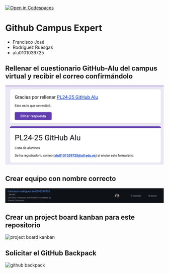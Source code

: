 [![Open in Codespaces](https://classroom.github.com/assets/launch-codespace-2972f46106e565e64193e422d61a12cf1da4916b45550586e14ef0a7c637dd04.svg)](https://classroom.github.com/open-in-codespaces?assignment_repo_id=17890035)
# Github Campus Expert 

- Francisco José 
- Rodríguez Ruesgas 
- alu0101039725

## Rellenar el cuestionario GitHub-Alu del campus virtual y recibir el correo confirmándolo

![correo de confirmacion del cuestionario](docs/correo-cuestionario.png)

## Crear equipo con nombre correcto

![equipo](docs/equipo.png)

## Crear un project board kanban para este repositorio

![project board kanban](docs/project_board.png)

## Solicitar el GitHub Backpack

![github backpack](docs/backpack.png)
